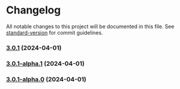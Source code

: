 # Changelog

All notable changes to this project will be documented in this file. See [standard-version](https://github.com/conventional-changelog/standard-version) for commit guidelines.

### [3.0.1](https://github.com/imagine10255/bear-react-vertical-marquee/compare/v3.0.1-alpha.1...v3.0.1) (2024-04-01)

### [3.0.1-alpha.1](https://github.com/imagine10255/bear-react-vertical-marquee/compare/v3.0.1-alpha.0...v3.0.1-alpha.1) (2024-04-01)

### [3.0.1-alpha.0](https://github.com/imagine10255/bear-react-vertical-marquee/compare/v3.0.0...v3.0.1-alpha.0) (2024-04-01)
